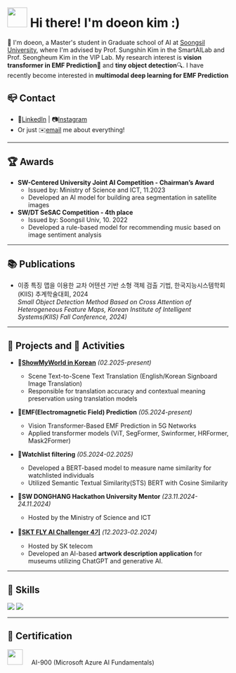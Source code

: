 # <img src="https://camo.githubusercontent.com/d552948e7884c41fde2d32b9221d79f0df2076c7d824aaab954ca93f53d95884/68747470733a2f2f6d656469612e67697068792e636f6d2f6d656469612f6876524a434c467a6361737252346961377a2f67697068792e676966" width="45" height="45"/> Hi there! I'm doeon kim :)

👋  I'm doeon, a Master's student in Graduate school of AI at [Soongsil University](https://ssu.ac.kr/), where I'm advised by Prof. Sungshin Kim in the SmartAILab and Prof. Seongheum Kim in the VIP Lab. My research interest is **vision transformer in EMF Prediction**📡 and **tiny object detection**🔍. I have recently become interested in **multimodal deep learning for EMF Prediction**

## 📪 **Contact**
- 🔗[LinkedIn](https://www.linkedin.com/in/%EB%8F%84%EC%96%B8-%EA%B9%80-5a5a952a6/) | 📷[Instagram](https://www.instagram.com/doeoniii_?igsh=MWd2N2wyZW1qd2NzYQ%3D%3D&utm_source=qr)
- Or just ✉️[email](doeon99@gmail.com) me about everything!

---

## 🏆 Awards
- **SW-Centered University Joint AI Competition - Chairman’s Award**
  - Issued by: Ministry of Science and ICT, 11.2023
  - Developed an AI model for building area segmentation in satellite images
- **SW/DT SeSAC Competition - 4th place**
  - Issued by: Soongsil Univ, 10. 2022
  - Developed a rule-based model for recommending music based on image sentiment analysis
---

## 📚 Publications
- 이종 특징 맵을 이용한 교차 어텐션 기반 소형 객체 검출 기법, 한국지능시스템학회(KIIS) 추계학술대회, 2024<br/>
*Small Object Detection Method Based on Cross Attention of Heterogeneous Feature Maps, Korean Institute of Intelligent Systems(KIIS) Fall Conference, 2024)*
 
---

## 📂 Projects and 🧩 Activities 

- **📂[ShowMyWorld in Korean](https://github.com/ShowMyWorldInKorean/visualTranslation)** *(02.2025-present)*<br/>
  - Scene Text-to-Scene Text Translation (English/Korean Signboard Image Translation)  
  - Responsible for translation accuracy and contextual meaning preservation using translation models  

- **📂EMF(Electromagnetic Field) Prediction** *(05.2024-present)*<br/>
  - Vision Transformer-Based EMF Prediction in 5G Networks  
  - Applied transformer models (ViT, SegFormer, Swinformer, HRFormer, Mask2Former)

- **📂Watchlist filtering** *(05.2024-02.2025)*<br/>
  - Developed a BERT-based model to measure name similarity for watchlisted individuals  
  - Utilized Semantic Textual Similarity(STS) BERT with Cosine Similarity
- **🧩SW DONGHANG Hackathon University Mentor** *(23.11.2024-24.11.2024)*<br/>
  - Hosted by the Ministry of Science and ICT
- **🧩[SKT FLY AI Challenger 4기](https://github.com/FLYAI4)** *(12.2023-02.2024)*<br/>
   - Hosted by SK telecom
   - Developed an AI-based **artwork description application** for museums utilizing ChatGPT and generative AI.
 
---

## 💪 Skills
<p>
  <img src="https://img.shields.io/badge/Python-3776AB?style=for-the-badge&logo=python&logoColor=white"/>
  <img src="https://img.shields.io/badge/PyTorch-EE4C2C?style=for-the-badge&logo=pytorch&logoColor=white"/>
</p>

---

## 📜 Certification
<div style="display: flex; align-items: baseline; gap: 8px;">
    <img src="https://cdn.pixabay.com/photo/2021/08/10/15/36/microsoft-6536268_1280.png" width="35">
    <span>&nbsp&nbsp&nbspAI-900 (Microsoft Azure AI Fundamentals)</span>
</div>
